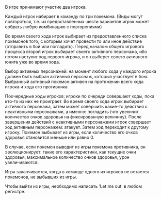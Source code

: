 В игре принимают участие два игрока.

Каждый игрок набирает в команду по три покемона. (Виды могут повторяться, т.е. из предоставленных шести вариантов игрок может собрать любую комбинацию с повторениями)

Во время своего хода игрок выбирает из предоставленного списка покемонов того, с которым хочет провести то или иное действие (отправить в бой или погладить). Перед началом общего игрового процесса второй игрок выбирает своего активного персонажа, ибо потом наступит ход первого игрока, и он выберет своего активного юнита уже во время хода.

Выбор активных персонажей: на момент любого хода у каждого игрока должен быть выбран активный персонаж, который участвует в бою. Выбранный активный покемон активен на протяжении всего хода игрока и хода его противника. 

Поочередные ходы игроков: игроки по очереди совершают ходы, пока кто-то из них не проиграет. Во время своего хода игрок выбирает активного персонажа, затем может совершить какие-то действия с неактивными персонажами, а именно: погладить (что увеличит количество очков здоровья на фиксированную величину). После завершения действий с неактивными персонажами игрок совершает ход активным персонажем: атакует. Затем ход переходит к другому игроку. Покемон выбывает из игры, если количество его очков здоровья становится меньше или равно 0.

В случае, если покемон выводит из игры покемона противника, он эволюционирует: такие его характеристики, как текущие очки здоровья, максимальное количество очков здоровья, урон увеличиваются.

Игра заканчивается, когда в команде одного из игроков не остается покемонов, не выбывших из игры.

Чтобы выйти из игры, необходимо написать 'Let me out' в любом регистре.